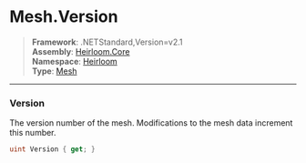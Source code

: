 # Mesh.Version

> **Framework**: .NETStandard,Version=v2.1  
> **Assembly**: [Heirloom.Core][0]  
> **Namespace**: [Heirloom][0]  
> **Type**: [Mesh][1]

--------------------------------------------------------------------------------

### Version

The version number of the mesh. Modifications to the mesh data increment this number.

```cs
uint Version { get; }
```

[0]: ../Heirloom.Core.md
[1]: Heirloom.Mesh.md
